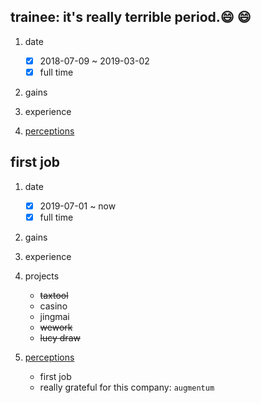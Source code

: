 ## trainee: it's really terrible period.😄 😄

1. date

   - [x] 2018-07-09 ~ 2019-03-02
   - [x] full time

2. gains

3. experience

4. [perceptions](./)

## first job

1. date

   - [x] 2019-07-01 ~ now
   - [x] full time

2. gains

3. experience

4. projects

   - ~~taxtool~~
   - casino
   - jingmai
   - ~~wework~~
   - ~~lucy draw~~

5. [perceptions](./)

   - first job
   - really grateful for this company: `augmentum`
